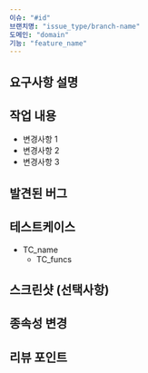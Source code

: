 ```yaml
---
이슈: "#id"
브랜치명: "issue_type/branch-name"
도메인: "domain"
기능: "feature_name"
---
```


## 요구사항 설명
<!-- 구현하려는 요구사항에 대해 간단히 설명해주세요 -->

## 작업 내용
<!-- 요구사항을 어떻게 구현했는지 주요 변경사항을 나열해주세요 -->
- 변경사항 1
- 변경사항 2
- 변경사항 3

## 발견된 버그
<!-- 추가로 발견된 버그와 해결 방안을 기록해주세요 -->

## 테스트케이스
<!-- automated -->
- TC_name
  - TC_funcs

## 스크린샷 (선택사항)
<!-- 스크린샷이 필요한 경우 첨부해주세요 -->

## 종속성 변경
<!-- automated -->

## 리뷰 포인트
<!-- 리뷰 요청시 전달할 사항 -->
